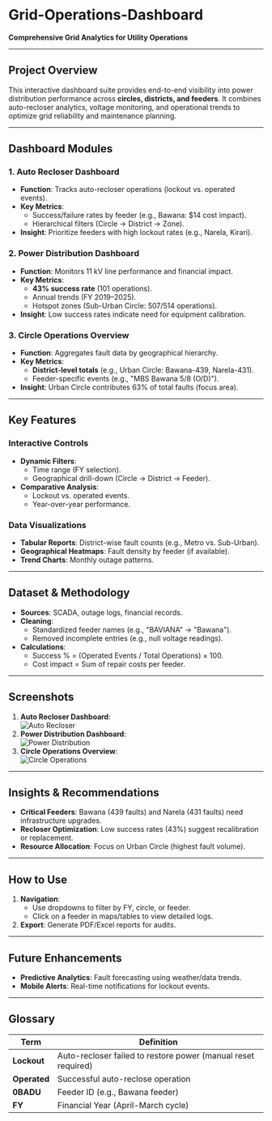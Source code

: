 # Grid-Operations-Dashboard
**Comprehensive Grid Analytics for Utility Operations**  

---

## Project Overview  
This interactive dashboard suite provides end-to-end visibility into power distribution performance across **circles, districts, and feeders**. It combines auto-recloser analytics, voltage monitoring, and operational trends to optimize grid reliability and maintenance planning.  

---

## Dashboard Modules  

### 1. Auto Recloser Dashboard  
   - **Function**: Tracks auto-recloser operations (lockout vs. operated events).  
   - **Key Metrics**:  
     - Success/failure rates by feeder (e.g., Bawana: $14 cost impact).  
     - Hierarchical filters (Circle → District → Zone).  
   - **Insight**: Prioritize feeders with high lockout rates (e.g., Narela, Kirari).  

### 2. Power Distribution Dashboard  
   - **Function**: Monitors 11 kV line performance and financial impact.  
   - **Key Metrics**:  
     - **43% success rate** (101 operations).  
     - Annual trends (FY 2019–2025).  
     - Hotspot zones (Sub-Urban Circle: 507/514 operations).  
   - **Insight**: Low success rates indicate need for equipment calibration.  

### 3. Circle Operations Overview  
   - **Function**: Aggregates fault data by geographical hierarchy.  
   - **Key Metrics**:  
     - **District-level totals** (e.g., Urban Circle: Bawana-439, Narela-431).  
     - Feeder-specific events (e.g., "MBS Bawana 5/8 (O/D)").  
   - **Insight**: Urban Circle contributes 63% of total faults (focus area).  

---

## Key Features  

### Interactive Controls  
- **Dynamic Filters**:  
  - Time range (FY selection).  
  - Geographical drill-down (Circle → District → Feeder).  
- **Comparative Analysis**:  
  - Lockout vs. operated events.  
  - Year-over-year performance.  

### Data Visualizations  
- **Tabular Reports**: District-wise fault counts (e.g., Metro vs. Sub-Urban).  
- **Geographical Heatmaps**: Fault density by feeder (if available).  
- **Trend Charts**: Monthly outage patterns.  

---

## Dataset & Methodology  
- **Sources**: SCADA, outage logs, financial records.  
- **Cleaning**:  
  - Standardized feeder names (e.g., "BAVIANA" → "Bawana").  
  - Removed incomplete entries (e.g., null voltage readings).  
- **Calculations**:  
  - Success % = (Operated Events / Total Operations) × 100.  
  - Cost impact = Sum of repair costs per feeder.  

---

## Screenshots  
1. **Auto Recloser Dashboard**:  
   ![Auto Recloser](Screenshot_2025-04-01_114844.png)  
2. **Power Distribution Dashboard**:  
   ![Power Distribution](Screenshot_2025-04-01_114902.png)  
3. **Circle Operations Overview**:  
   ![Circle Operations](Screenshot_2025-04-01_114948.png)  

---

## Insights & Recommendations  
- **Critical Feeders**: Bawana (439 faults) and Narela (431 faults) need infrastructure upgrades.  
- **Recloser Optimization**: Low success rates (43%) suggest recalibration or replacement.  
- **Resource Allocation**: Focus on Urban Circle (highest fault volume).  

---

## How to Use  
1. **Navigation**:  
   - Use dropdowns to filter by FY, circle, or feeder.  
   - Click on a feeder in maps/tables to view detailed logs.  
2. **Export**: Generate PDF/Excel reports for audits.  

---

## Future Enhancements  
- **Predictive Analytics**: Fault forecasting using weather/data trends.  
- **Mobile Alerts**: Real-time notifications for lockout events.  

---

## Glossary  
| Term | Definition |  
|------|------------|  
| **Lockout** | Auto-recloser failed to restore power (manual reset required) |  
| **Operated** | Successful auto-reclose operation |  
| **0BADU** | Feeder ID (e.g., Bawana feeder) |  
| **FY** | Financial Year (April-March cycle) |  
